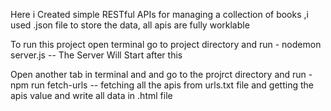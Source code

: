  Here i Created simple RESTful APIs for managing a collection of books ,i used .json file to store the data, all apis are fully worklable 

To run this project open terminal go to project directory  and run  - nodemon server.js
  -- The Server Will Start after this  

Open another tab in terminal and and go to the projrct directory and run  - npm run fetch-urls
 -- fetching all the apis from urls.txt file and getting the apis value and write all data in .html file  
